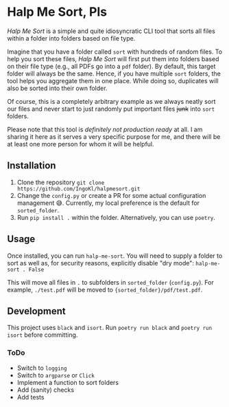 # Halp Me Sort, Pls

*Halp Me Sort* is a simple and quite idiosyncratic CLI tool that sorts all files within a folder into folders based on file type.

Imagine that you have a folder called `sort` with hundreds of random files. To help you sort these files, *Halp Me Sort* will first put them into folders based on their file type (e.g., all PDFs go into a `pdf` folder). By default, this target folder will always be the same. Hence, if you have multiple `sort` folders, the tool helps you aggregate them in one place. While doing so, duplicates will also be sorted into their own folder.

Of course, this is a completely arbitrary example as we always neatly sort our files and never start to just randomly put important files ~~junk~~ into `sort` folders.

Please note that this tool is *definitely not production ready* at all. I am sharing it here as it serves a very specific purpose for me, and there will be at least one more person for whom it will be helpful.

## Installation

1. Clone the repository `git clone https://github.com/IngoKl/halpmesort.git`
1. Change the `config.py` or create a PR for some actual configuration management 😅. Currently, my local preference is the default for `sorted_folder`.
1. Run `pip install .` within the folder. Alternatively, you can use `poetry`.

## Usage

Once installed, you can run `halp-me-sort`. You will need to supply a folder to sort as well as, for security reasons, explicitly disable "dry mode": `halp-me-sort . False`

This will move all files in `.` to subfolders in `sorted_folder` (`config.py`). For example, `./test.pdf` will be moved to `{sorted_folder}/pdf/test.pdf`.

## Development

This project uses `black` and `isort`. Run `poetry run black` and `poetry run isort` before committing.

### ToDo

- Switch to `logging`
- Switch to `argparse` or `Click`
- Implement a function to sort folders
- Add (sanity) checks
- Add tests
